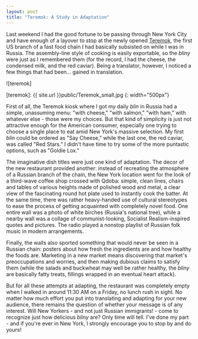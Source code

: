 ```yaml
---
layout: post
title: "Teremok: A Study in Adaptation"
---
```


Last weekend I had the good fortune to be passing through New York City and have enough of a layover to stop at the newly opened [Teremok](http://rbth.com/arts/2016/06/14/russian-blini-and-caviar-fast-food-chain-teremok-opens-in-new-york_602881), the first US branch of a fast food chain I had basically subsisted on while I was in Russia. The assembly-line style of cooking is easily exportable, so the *bliny* were just as I remembered them (for the record, I had the cheese, the condensed milk, and the red caviar). Being a translator, however, I noticed a few things that had been... gained in translation.

![teremok]

[teremok]: {{ site.url }}public/Teremok_small.jpg
{: width="500px"}

First of all, the Teremok kiosk where I got my daily *blin* in Russia had a simple, unassuming menu: "with cheese," "with salmon," "with ham," with whatever else - those were my choices. But that kind of simplicity is just not attractive enough for the American consumer, especially one trying to choose a single place to eat amid New York's massive selection. My first *blin* could be ordered as "Say Cheese," while the last one, the red caviar, was called "Red Stars." I didn't have time to try some of the more puntastic options, such as "Goldie Lox."

The imaginative dish titles were just one kind of adaptation. The decor of the new restaurant provided another: instead of recreating the atmosphere of a Russian branch of the chain, the New York location went for the look of a third-wave coffee shop crossed with Qdoba: simple, clean lines, chairs and tables of various heights made of polished wood and metal, a clear view of the fascinating round hot plate used to instantly cook the batter. At the same time, there was rather heavy-handed use of cultural stereotypes to ease the process of getting acquainted with completely novel food. One entire wall was a photo of white birches (Russia's national tree), while a nearby wall was a collage of communist-looking, Socialist Realism-inspired quotes and pictures. The radio played a nonstop playlist of Russian folk music in modern arrangements.

Finally, the walls also sported something that would never be seen in a Russian chain: posters about how fresh the ingredients are and how healthy the foods are. Marketing in a new market means discovering that market's preoccupations and worries, and then making dubious claims to satisfy them (while the salads and buckwheat may well be rather healthy, the *bliny* are basically fatty treats, fillings wrapped in an eventual heart attack).

But for all these attempts at adapting, the restaurant was completely empty when I walked in around 11:30 AM on a Friday, no lunch rush in sight. No matter how much effort you put into translating and adapting for your new audience, there remains the question of whether your message is of any interest. Will New Yorkers - and not just Russian immigrants! - come to recognize just how delicious *bliny* are? Only time will tell. I've done my part - and if you're ever in New York, I strongly encourage you to stop by and do yours!